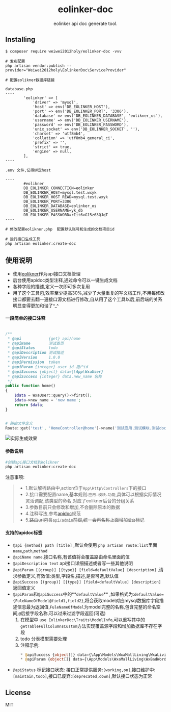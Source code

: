 <h1 align="center"> eolinker-doc </h1>

<p align="center"> eolinker api doc generate tool.</p>


## Installing

```shell
$ composer require weiwei2012holy/eolinker-doc -vvv

# 发布配置
php artisan vendor:publish --provider="Weiwei2012holy\EolinkerDoc\ServiceProvider"

# 配置eolikner数据库链接

database.php
----
        'eolinker' => [
            'driver' => 'mysql',
            'host' => env('DB_EOLINKER_HOST'),
            'port' => env('DB_EOLINKER_PORT', '3306'),
            'database' => env('DB_EOLINKER_DATABASE', 'eolikner_os'),
            'username' => env('DB_EOLINKER_USERNAME'),
            'password' => env('DB_EOLINKER_PASSWORD'),
            'unix_socket' => env('DB_EOLINKER_SOCKET', ''),
            'charset' => 'utf8mb4',
            'collation' => 'utf8mb4_general_ci',
            'prefix' => '',
            'strict' => true,
            'engine' => null,
        ],
----

.env 文件,记得绑定host

----
        #eolikner
        DB_EOLINKER_CONNECTION=eolinker
        DB_EOLINKER_HOST=mysql.test.wxyk
        DB_EOLINKER_HOST_READ=mysql.test.wxyk
        DB_EOLINKER_PORT=3306
        DB_EOLINKER_DATABASE=eolinker_os
        DB_EOLINKER_USERNAME=yk_db
        DB_EOLINKER_PASSWORD=rIit6vG15z63QJqT
----

# 修改配置eolikner.php  配置默认账号和生成的文档项目id

# 运行接口生成工具
php artisan eolinker:create-doc     

```


## 使用说明

+ 使用[eolikner](https://eolinker.yidejia.com)作为api接口文档管理
+ 后台使用apidoc类型注释,通过命令可以一键生成文档
+ 各种字段的描述,定义一次即可多次复用
+ 用了这个工具包,效率至少提高30%,减少了大量重复的写文档工作,不用每修改接口都要去翻一遍接口源文档进行修改,自从用了这个工具以后,前后端的关系明显变得更加和谐了^_^


#### 一段简单的接口注释
```php

/**
 * @api            {get} api/home
 * @apiName        测试首页
 * @apiStatus      todo
 * @apiDescription 测试描述
 * @apiVersion     1.0.0
 * @apiPermission  token
 * @apiParam {integer} user_id 用户id
 * @apiSuccess {object} data={\App\WxaUser}
 * @apiSuccess {integer} data.new_name 名称
 */
public function home()
{
    $data = WxaUser::query()->first();
    $data->new_name = 'new name';
    return $data;
}


# 路由文件定义
Route::get('test', 'HomeController@home')->name('测试应用.测试模块.测试doc-composer');

```
![实际生成效果](http://wx-static.yidejia.com/15677730325b32fa3acddec83fa347798a885dfc6b)

#### 参数说明


```bash
#创建api接口文档到eolikner
php artisan eolinker:create-doc               
```
注意事项:
> + 1.默认解析路由中,action位于`App\Http\Controllers`下的接口
> + 2.接口需要配置name,基本规则:`应用.模块.功能`,具体可以根据实际情况灵活调配,该类型的命名,对应了eolikner后台的分组关系
> + 3.参数目前只会修改和增加,不会删除原本的数据
> + 4.注释写法,参考[apidoc](http://apidocjs.com/#param-api-param)规范
> + 5.~~路由uri包含`api/admin`前缀,统一会再名称上面增加`后台`标记~~

#### 支持的apidoc标签

+ `@api {method} path [title]` ,默认会使用 `php artisan route:list`里面`name`,`path`,`method`
+ `@apiName name`,接口名称,有该值将会覆盖路由命名里面的值
+ `@apiDescription text` api接口详细描述或者写一些其他说明
+ `@apiParam [(group)] [{type}] [field=defaultValue] [description]` ,请求参数定义,有效值:类型,字段名,描述,是否可选,默认值
+ `@apiSuccess [(group)] [{type}] [field=defaultValue] [description]` 返回值定义
+ `@apiParam`和`@apiSuccess`中的**`defaultValue`** ,如果格式为:`defaultValue={FuleNameOfModel@field1,field2}`,将会获取model对应mysql数据库字段描述信息最为返回值,`FuleNameOfModel`为model完整的名称,包含完整的命名空间,`@`后接字段名称,可以过来过滤字段返回(可选)
    1. 在模型中 `use EolinkerDoc\Traits\ModelInfo`,可以重写其中的`getTableFullColumnsCustom`方法实现覆盖源字段和增加数据库不存在字段
    2. todo 分表模型需要处理
    3. 注释示例:
        ```php
        * @apiSuccess {object[]} data={\App\Models\WxaMallLiving\WxaLivingComment} 评论数据
        * @apiParam {object[]} data={\App\Models\WxaMallLiving\WxBadWord} 
        ```
+ `@apiStatus` 标记接口状态: 接口正常提供服务:`[working,on]`,接口维护中:`[maintain,todo]`,接口已废弃:`[deprecated,down]`,默认接口状态为正常



## License

MIT